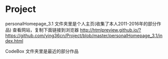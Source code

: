 # Project

personalHomepage_3.1 文件夹里是个人主页(收集了本人2011-2016年的部分作品)
查看网站，复制下面链接到浏览器
http://htmlpreview.github.io/?https://github.com/ying36cn/Project/blob/master/personalHomepage_3.1/index.html
 
CodeBox 文件夹里是最近的部分作品





 
